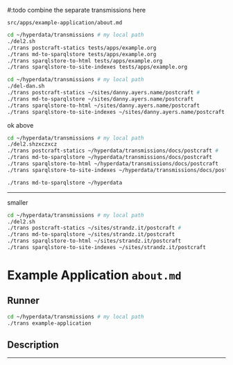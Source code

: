 #:todo combine the separate transmissions here

`src/apps/example-application/about.md`

```sh
cd ~/hyperdata/transmissions # my local path
./del2.sh
./trans postcraft-statics tests/apps/example.org
./trans md-to-sparqlstore tests/apps/example.org
./trans sparqlstore-to-html tests/apps/example.org
./trans sparqlstore-to-site-indexes tests/apps/example.org
```

```sh
cd ~/hyperdata/transmissions # my local path
./del-dan.sh
./trans postcraft-statics ~/sites/danny.ayers.name/postcraft #
./trans md-to-sparqlstore ~/sites/danny.ayers.name/postcraft
./trans sparqlstore-to-html ~/sites/danny.ayers.name/postcraft
./trans sparqlstore-to-site-indexes ~/sites/danny.ayers.name/postcraft
```

ok above

```sh
cd ~/hyperdata/transmissions # my local path
./del2.shzxczxcz
./trans postcraft-statics ~/hyperdata/transmissions/docs/postcraft #
./trans md-to-sparqlstore ~/hyperdata/transmissions/docs/postcraft
./trans sparqlstore-to-html ~/hyperdata/transmissions/docs/postcraft
./trans sparqlstore-to-site-indexes ~/hyperdata/transmissions/docs/postcraft
```

```sh
./trans md-to-sparqlstore ~/hyperdata
```
---

smaller
```sh
cd ~/hyperdata/transmissions # my local path
./del2.sh
./trans postcraft-statics ~/sites/strandz.it/postcraft #
./trans md-to-sparqlstore ~/sites/strandz.it/postcraft
./trans sparqlstore-to-html ~/sites/strandz.it/postcraft
./trans sparqlstore-to-site-indexes ~/sites/strandz.it/postcraft
```





# Example Application `about.md`

## Runner

```sh
cd ~/hyperdata/transmissions # my local path
./trans example-application
```

## Description

---
